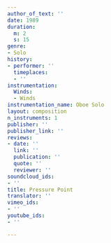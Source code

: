```yaml
---
author_of_text: ''
date: 1989
duration:
  m: 2
  s: 15
genre:
- Solo
history:
- performer: ''
  timeplaces:
  - ''
instrumentation:
  Winds:
  - Winds
instrumentation_name: Oboe Solo
layout: composition
n_instruments: 1
publisher: ''
publisher_link: ''
reviews:
- date: ''
  link: ''
  publication: ''
  quote: ''
  reviewer: ''
soundcloud_ids:
- ''
title: Pressure Point
translator: ''
vimeo_ids:
- ''
youtube_ids:
- ''

---
```

